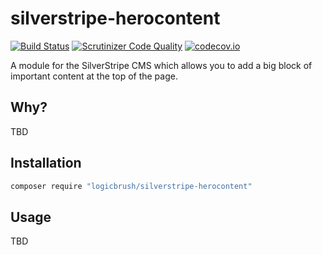 # silverstripe-herocontent

[![Build Status](https://travis-ci.org/logicbrush/silverstripe-herocontent.svg?branch=master)](https://travis-ci.org/logicbrush/silverstripe-herocontent)
[![Scrutinizer Code Quality](https://scrutinizer-ci.com/g/logicbrush/silverstripe-herocontent/badges/quality-score.png?b=master)](https://scrutinizer-ci.com/g/logicbrush/silverstripe-herocontent/?branch=master)
[![codecov.io](https://codecov.io/github/logicbrush/silverstripe-herocontent/coverage.svg?branch=master)](https://codecov.io/github/logicbrush/silverstripe-herocontent?branch=master)

A module for the SilverStripe CMS which allows you to add a big block of important content at the top of the page.

## Why?

TBD

## Installation

```sh
composer require "logicbrush/silverstripe-herocontent"
```

## Usage

TBD
